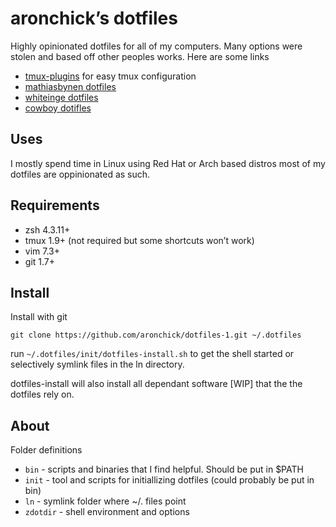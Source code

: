 aronchick’s dotfiles
==================

Highly opinionated dotfiles for all of my computers. Many options were stolen 
and based off other peoples works. Here are some links

 * [tmux-plugins](https://github.com/tmux-plugins) for easy tmux configuration
 * [mathiasbynen dotfiles](https://github.com/mathiasbynens/dotfiles)
 * [whiteinge dotfiles](https://github.com/whiteinge/dotfiles)
 * [cowboy dotifles](https://github.com/cowboy/dotfiles)

Uses
----

I mostly spend time in Linux using Red Hat or Arch based distros
most of my dotfiles are oppinionated as such.

Requirements
----

 * zsh 4.3.11+
 * tmux 1.9+ (not required but some shortcuts won’t work)
 * vim  7.3+
 * git 1.7+

Install
----

Install with git

```
git clone https://github.com/aronchick/dotfiles-1.git ~/.dotfiles
```

run `~/.dotfiles/init/dotfiles-install.sh` to get the shell started
or selectively symlink files in the ln directory.

dotfiles-install will also install all dependant software [WIP] that the
the dotfiles rely on.

About
----

Folder definitions

 * `bin` - scripts and binaries that I find helpful. Should be put in $PATH
 * `init` - tool and scripts for initiallizing dotfiles (could probably be put in bin)
 * `ln` - symlink folder where ~/. files point
 * `zdotdir` - shell environment and options
